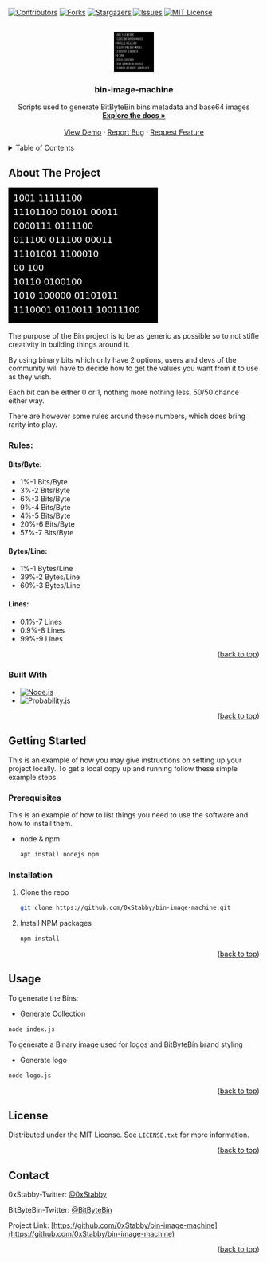 <a name="readme-top"></a>

[![Contributors][contributors-shield]][contributors-url]
[![Forks][forks-shield]][forks-url]
[![Stargazers][stars-shield]][stars-url]
[![Issues][issues-shield]][issues-url]
[![MIT License][license-shield]][license-url]



<!-- PROJECT LOGO -->
<br />
<div align="center">
  <a href="https://github.com/0xStabby/bin-image-machine">
    <img src="assets/0.png" alt="Logo" width="80" height="80">
  </a>

<h3 align="center">bin-image-machine</h3>

  <p align="center">
    Scripts used to generate BitByteBin bins metadata and base64 images
    <br />
    <a href="https://github.com/0xStabby/bin-image-machine"><strong>Explore the docs »</strong></a>
    <br />
    <br />
    <a href="https://github.com/0xStabby/bin-image-machine">View Demo</a>
    ·
    <a href="https://github.com/0xStabby/bin-image-machine/issues">Report Bug</a>
    ·
    <a href="https://github.com/0xStabby/bin-image-machine/issues">Request Feature</a>
  </p>
</div>



<!-- TABLE OF CONTENTS -->
<details>
  <summary>Table of Contents</summary>
  <ol>
    <li>
      <a href="#about-the-project">About The Project</a>
      <ul>
        <li><a href="#built-with">Built With</a></li>
      </ul>
    </li>
    <li>
      <a href="#getting-started">Getting Started</a>
      <ul>
        <li><a href="#prerequisites">Prerequisites</a></li>
        <li><a href="#installation">Installation</a></li>
      </ul>
    </li>
    <li><a href="#usage">Usage</a></li>
    <li><a href="#license">License</a></li>
    <li><a href="#contact">Contact</a></li>
  </ol>
</details>



<!-- ABOUT THE PROJECT -->
## About The Project

[![Product Name Screen Shot][product-screenshot]](https://github.com/BitByteBin/bin-image-machine)

The purpose of the Bin project is to be as generic as possible so to not stifle creativity in building things around it.

By using binary bits which only have 2 options, users and devs of the community will have to decide how to get the values you want from it to use as they wish.

Each bit can be either 0 or 1, nothing more nothing less, 50/50 chance either way.

There are however some rules around these numbers, which does bring rarity into play.

### Rules:
#### Bits/Byte:
* 1%-1 Bits/Byte
* 3%-2 Bits/Byte
* 6%-3 Bits/Byte
* 9%-4 Bits/Byte
* 4%-5 Bits/Byte
* 20%-6 Bits/Byte
* 57%-7 Bits/Byte
#### Bytes/Line:
* 1%-1 Bytes/Line
* 39%-2 Bytes/Line
* 60%-3 Bytes/Line
#### Lines:
* 0.1%-7 Lines
* 0.9%-8 Lines
* 99%-9 Lines

<p align="right">(<a href="#readme-top">back to top</a>)</p>



### Built With

* [![Node.js][Node.js]][Node.js-url]
* [![Probability.js][Probability.js]][Probability.js-url]

<p align="right">(<a href="#readme-top">back to top</a>)</p>



<!-- GETTING STARTED -->
## Getting Started

This is an example of how you may give instructions on setting up your project locally.
To get a local copy up and running follow these simple example steps.

### Prerequisites

This is an example of how to list things you need to use the software and how to install them.
* node & npm
  ```sh
  apt install nodejs npm
  ```


### Installation

1. Clone the repo
   ```sh
   git clone https://github.com/0xStabby/bin-image-machine.git
   ```
2. Install NPM packages
   ```sh
   npm install
   ```

<p align="right">(<a href="#readme-top">back to top</a>)</p>



<!-- USAGE EXAMPLES -->
## Usage
To generate the Bins:
* Generate Collection
```sh
node index.js
```

To generate a Binary image used for logos and BitByteBin brand styling
* Generate logo
```sh
node logo.js
```

<p align="right">(<a href="#readme-top">back to top</a>)</p>



<!-- LICENSE -->
## License

Distributed under the MIT License. See `LICENSE.txt` for more information.

<p align="right">(<a href="#readme-top">back to top</a>)</p>



<!-- CONTACT -->
## Contact

0xStabby-Twitter: [@0xStabby](https://twitter.com/0xStabby)

BitByteBin-Twitter: [@BitByteBin](https://twitter.com/BitByteBin)

Project Link: [https://github.com/0xStabby/bin-image-machine](https://github.com/0xStabby/bin-image-machine)

<p align="right">(<a href="#readme-top">back to top</a>)</p>



<!-- MARKDOWN LINKS & IMAGES -->
[contributors-shield]: https://img.shields.io/github/contributors/0xStabby/bin-image-machine.svg?style=for-the-badge
[contributors-url]: https://github.com/0xStabby/bin-image-machine/graphs/contributors
[forks-shield]: https://img.shields.io/github/forks/0xStabby/bin-image-machine.svg?style=for-the-badge
[forks-url]: https://github.com/0xStabby/bin-image-machine/network/members
[stars-shield]: https://img.shields.io/github/stars/0xStabby/bin-image-machine.svg?style=for-the-badge
[stars-url]: https://github.com/0xStabby/bin-image-machine/stargazers
[issues-shield]: https://img.shields.io/github/issues/0xStabby/bin-image-machine.svg?style=for-the-badge
[issues-url]: https://github.com/0xStabby/bin-image-machine/issues
[license-shield]: https://img.shields.io/github/license/0xStabby/bin-image-machine.svg?style=for-the-badge
[license-url]: https://github.com/0xStabby/bin-image-machine/blob/master/LICENSE.txt
[product-screenshot]: assets/0.png
[Node.js]: https://img.shields.io/static/v1?style=for-the-badge&message=Node.js&color=339933&logo=Node.js&logoColor=FFFFFF&label=
[Node.js-url]: https://nodejs.org
[Probability.js]: https://img.shields.io/badge/Probability.js-magenta?style=for-the-badge
[Probability.js-url]: https://github.com/fschaefer/Probability.js

